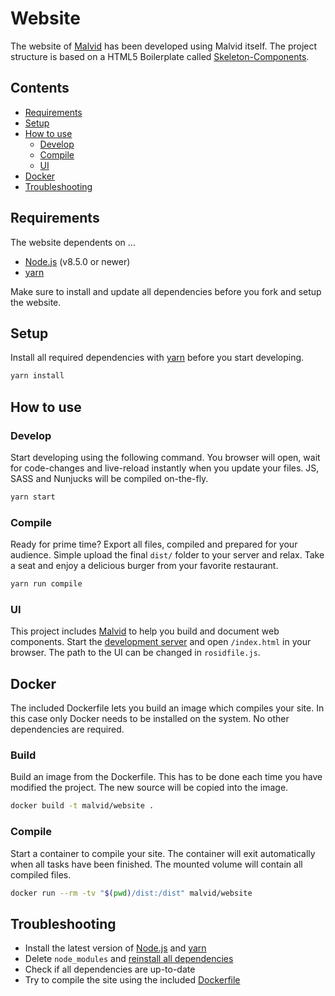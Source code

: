 # Website

The website of [Malvid](https://malvid.io) has been developed using Malvid itself. The project structure is based on a HTML5 Boilerplate called [Skeleton-Components](https://github.com/electerious/Skeleton-Components).

## Contents

- [Requirements](#requirements)
- [Setup](#setup)
- [How to use](#how-to-use)
	- [Develop](#develop)
	- [Compile](#compile)
	- [UI](#ui)
- [Docker](#docker)
- [Troubleshooting](#troubleshooting)

## Requirements

The website dependents on …

- [Node.js](https://nodejs.org/en/) (v8.5.0 or newer)
- [yarn](https://yarnpkg.com/en/)

Make sure to install and update all dependencies before you fork and setup the website.

## Setup

Install all required dependencies with [yarn](https://yarnpkg.com/en/) before you start developing.

```sh
yarn install
```

## How to use

### Develop

Start developing using the following command. You browser will open, wait for code-changes and live-reload instantly when you update your files. JS, SASS and Nunjucks will be compiled on-the-fly.

```sh
yarn start
```

### Compile

Ready for prime time? Export all files, compiled and prepared for your audience. Simple upload the final `dist/` folder to your server and relax. Take a seat and enjoy a delicious burger from your favorite restaurant.

```sh
yarn run compile
```

### UI

This project includes [Malvid](https://github.com/comwrap/Malvid) to help you build and document web components. Start the [development server](#develop) and open `/index.html` in your browser. The path to the UI can be changed in `rosidfile.js`.

## Docker

The included Dockerfile lets you build an image which compiles your site. In this case only Docker needs to be installed on the system. No other dependencies are required.

### Build

Build an image from the Dockerfile. This has to be done each time you have modified the project. The new source will be copied into the image.

```sh
docker build -t malvid/website .
```

### Compile

Start a container to compile your site. The container will exit automatically when all tasks have been finished. The mounted volume will contain all compiled files.

```sh
docker run --rm -tv "$(pwd)/dist:/dist" malvid/website
```

## Troubleshooting

- Install the latest version of [Node.js](https://nodejs.org/en/) and [yarn](https://yarnpkg.com/en/)
- Delete `node_modules` and [reinstall all dependencies](#setup)
- Check if all dependencies are up-to-date
- Try to compile the site using the included [Dockerfile](#docker)